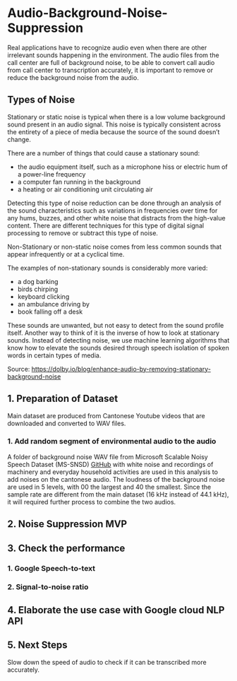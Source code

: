 # Audio-Background-Noise-Suppression

Real applications have to recognize audio even when there are other irrelevant sounds happening in the environment. The audio files from the call center are full of background noise, to be able to convert call audio from call center to transcription accurately, it is important to remove or reduce the background noise from the audio.  

## Types of Noise
Stationary or static noise is typical when there is a low volume background sound present in an audio signal. This noise is typically consistent across the entirety of a piece of media because the source of the sound doesn’t change.

There are a number of things that could cause a stationary sound:

* the audio equipment itself, such as a microphone hiss or electric hum of a power-line frequency
* a computer fan running in the background
* a heating or air conditioning unit circulating air

Detecting this type of noise reduction can be done through an analysis of the sound characteristics such as variations in frequencies over time for any hums, buzzes, and other white noise that distracts from the high-value content. There are different techniques for this type of digital signal processing to remove or subtract this type of noise.

Non-Stationary or non-static noise comes from less common sounds that appear infrequently or at a cyclical time.

The examples of non-stationary sounds is considerably more varied:

* a dog barking
* birds chirping
* keyboard clicking
* an ambulance driving by
* book falling off a desk

These sounds are unwanted, but not easy to detect from the sound profile itself. Another way to think of it is the inverse of how to look at stationary sounds. Instead of detecting noise, we use machine learning algorithms that know how to elevate the sounds desired through speech isolation of spoken words in certain types of media.

Source: https://dolby.io/blog/enhance-audio-by-removing-stationary-background-noise

## 1. Preparation of Dataset
Main dataset are produced from Cantonese Youtube videos that are downloaded and converted to WAV files.  

###  1. Add random segment of environmental audio to the audio
A folder of background noise WAV file from Microsoft Scalable Noisy Speech Dataset (MS-SNSD) [GitHub](https://github.com/microsoft/MS-SNSD) with white noise and recordings of machinery and everyday household activities are used in this analysis to add noises on the cantonese audio. The loudness of the background noise are used in 5 levels, with 00 the largest and 40 the smallest. 
Since the sample rate are different from the main dataset (16 kHz instead of 44.1 kHz), it will required further process to combine the two audios. 

## 2. Noise Suppression MVP

## 3. Check the performance
  ### 1. Google Speech-to-text
  ### 2. Signal-to-noise ratio

## 4. Elaborate the use case with Google cloud NLP API

## 5. Next Steps
Slow down the speed of audio to check if it can be transcribed more accurately. 


